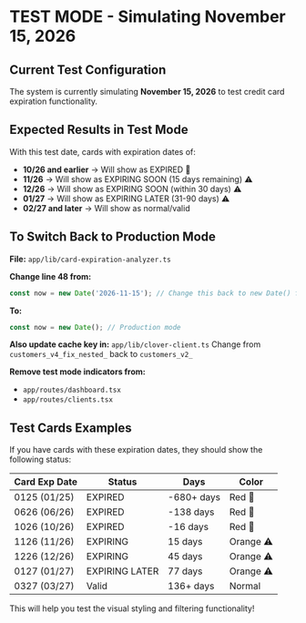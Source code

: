 # TEST MODE - Simulating November 15, 2026

## Current Test Configuration

The system is currently simulating **November 15, 2026** to test credit card expiration functionality.

## Expected Results in Test Mode

With this test date, cards with expiration dates of:
- **10/26 and earlier** → Will show as EXPIRED 🚨
- **11/26** → Will show as EXPIRING SOON (15 days remaining) ⚠️  
- **12/26** → Will show as EXPIRING SOON (within 30 days) ⚠️
- **01/27** → Will show as EXPIRING LATER (31-90 days) ⚠️
- **02/27 and later** → Will show as normal/valid

## To Switch Back to Production Mode

**File:** `app/lib/card-expiration-analyzer.ts`

**Change line 48 from:**
```typescript
const now = new Date('2026-11-15'); // Change this back to new Date() for production
```

**To:**
```typescript
const now = new Date(); // Production mode
```

**Also update cache key in:** `app/lib/clover-client.ts`
Change from `customers_v4_fix_nested_` back to `customers_v2_`

**Remove test mode indicators from:**
- `app/routes/dashboard.tsx` 
- `app/routes/clients.tsx`

## Test Cards Examples

If you have cards with these expiration dates, they should show the following status:

| Card Exp Date | Status | Days | Color |
|---------------|--------|------|-------|
| 0125 (01/25)  | EXPIRED | -680+ days | Red 🚨 |
| 0626 (06/26)  | EXPIRED | -138 days | Red 🚨 |
| 1026 (10/26)  | EXPIRED | -16 days | Red 🚨 |
| 1126 (11/26)  | EXPIRING | 15 days | Orange ⚠️ |
| 1226 (12/26)  | EXPIRING | 45 days | Orange ⚠️ |
| 0127 (01/27)  | EXPIRING LATER | 77 days | Orange ⚠️ |
| 0327 (03/27)  | Valid | 136+ days | Normal |

This will help you test the visual styling and filtering functionality!